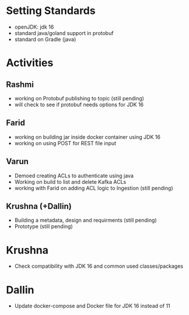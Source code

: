 # Setting Standards
* openJDK: jdk 16
* standard java/goland support in protobuf
* standard on Gradle (java)

# Activities
## Rashmi
* working on Protobuf publishing to topic (still pending)
* will check to see if protobuf needs options for JDK 16

## Farid
* working on building jar inside docker container using JDK 16
* working on using POST for REST file input

## Varun
* Demoed creating ACLs to authenticate using java
* Working on build to list and delete Kafka ACLs
* working with Farid on adding ACL logic to Ingestion (still pending)

## Krushna (+Dallin)
* Building a metadata, design and requirments (still pending)
* Prototype (still pending)

# Krushna
* Check compatibility with JDK 16 and common used classes/packages

# Dallin
* Update docker-compose and Docker file for JDK 16 instead of 11